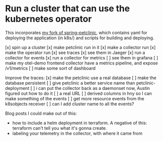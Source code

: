 # Run a cluster that can use the kubernetes operator

This incorporates [my fork of spring-petclinic](https://github.com/jessitron/spring-petclinic),
which contains yaml for deploying the application (in k8s/) and scripts for building and deploying.

[x] spin up a cluster
[x] make petclinic run in it
[x] make a collector run
[x] make the operator run
[x] see traces
  [x] see them in Jaeger
[x] run a collector for events
[x] run a collector for metrics
[ ] see them in grafana
   [ ] make my otel-demo frontend collector have a metrics pipeline, and expose /v1/metrics
[ ] make some sort of dashboard

Improve the traces:
[x] make the petclinic use a real database
[ ] make the database persistent
[ ] give petclinic a better service name than petclinic-deployment
[ ] i can put the collector back as a daemonset now, Austin figured out how to do it
[ ] a real URL
[ ] derived columns in hny so I can make something of the events
[ ] get more resource events from the k8sobjects receiver
[ ] can I add cluster name to all the events?

Blog posts I could make out of this:
- how to include a helm deployment in terraform. A negative of this: terraform can't tell you what it's gonna create.
- labeling your telemetry in the collector, with where it came from
